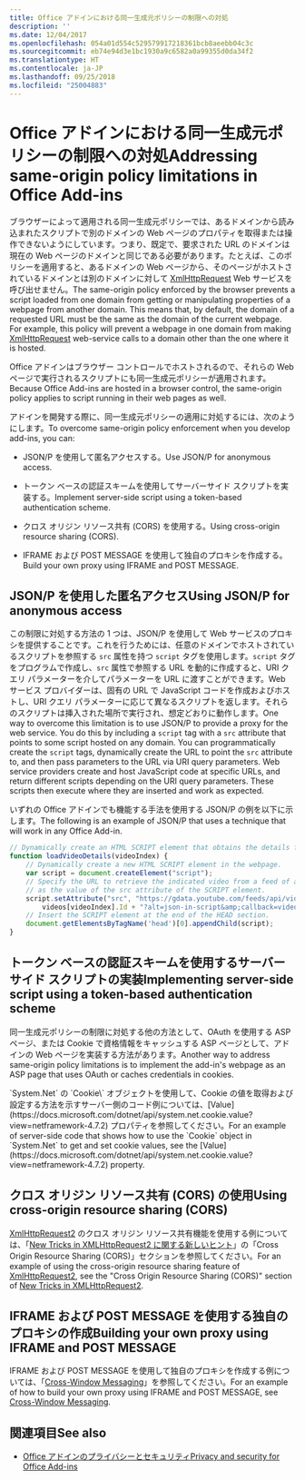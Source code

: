 ```yaml
---
title: Office アドインにおける同一生成元ポリシーの制限への対処
description: ''
ms.date: 12/04/2017
ms.openlocfilehash: 054a01d554c529579917218361bcb8aeebb04c3c
ms.sourcegitcommit: eb74e94d3e1bc1930a9c6582a0a99355d0da34f2
ms.translationtype: HT
ms.contentlocale: ja-JP
ms.lasthandoff: 09/25/2018
ms.locfileid: "25004883"
---
```

# <a name="addressing-same-origin-policy-limitations-in-office-add-ins"></a><span data-ttu-id="96466-102">Office アドインにおける同一生成元ポリシーの制限への対処</span><span class="sxs-lookup"><span data-stu-id="96466-102">Addressing same-origin policy limitations in Office Add-ins</span></span>


<span data-ttu-id="96466-p101">ブラウザーによって適用される同一生成元ポリシーでは、あるドメインから読み込まれたスクリプトで別のドメインの Web ページのプロパティを取得または操作できないようにしています。つまり、既定で、要求された URL のドメインは現在の Web ページのドメインと同じである必要があります。たとえば、このポリシーを適用すると、あるドメインの Web ページから、そのページがホストされているドメインとは別のドメインに対して [XmlHttpRequest](https://www.w3.org/TR/XMLHttpRequest/) Web サービスを呼び出せません。</span><span class="sxs-lookup"><span data-stu-id="96466-p101">The same-origin policy enforced by the browser prevents a script loaded from one domain from getting or manipulating properties of a webpage from another domain. This means that, by default, the domain of a requested URL must be the same as the domain of the current webpage. For example, this policy will prevent a webpage in one domain from making [XmlHttpRequest](https://www.w3.org/TR/XMLHttpRequest/) web-service calls to a domain other than the one where it is hosted.</span></span>

<span data-ttu-id="96466-106">Office アドインはブラウザー コントロールでホストされるので、それらの Web ページで実行されるスクリプトにも同一生成元ポリシーが適用されます。</span><span class="sxs-lookup"><span data-stu-id="96466-106">Because Office Add-ins are hosted in a browser control, the same-origin policy applies to script running in their web pages as well.</span></span>

<span data-ttu-id="96466-107">アドインを開発する際に、同一生成元ポリシーの適用に対処するには、次のようにします。</span><span class="sxs-lookup"><span data-stu-id="96466-107">To overcome same-origin policy enforcement when you develop add-ins, you can:</span></span>

- <span data-ttu-id="96466-108">JSON/P を使用して匿名アクセスする。</span><span class="sxs-lookup"><span data-stu-id="96466-108">Use JSON/P for anonymous access.</span></span> 
    
- <span data-ttu-id="96466-109">トークン ベースの認証スキームを使用してサーバーサイド スクリプトを実装する。</span><span class="sxs-lookup"><span data-stu-id="96466-109">Implement server-side script using a token-based authentication scheme.</span></span>
    
- <span data-ttu-id="96466-110">クロス オリジン リソース共有 (CORS) を使用する。</span><span class="sxs-lookup"><span data-stu-id="96466-110">Using cross-origin resource sharing (CORS).</span></span>
    
- <span data-ttu-id="96466-111">IFRAME および POST MESSAGE を使用して独自のプロキシを作成する。</span><span class="sxs-lookup"><span data-stu-id="96466-111">Build your own proxy using IFRAME and POST MESSAGE.</span></span>
    

## <a name="using-jsonp-for-anonymous-access"></a><span data-ttu-id="96466-112">JSON/P を使用した匿名アクセス</span><span class="sxs-lookup"><span data-stu-id="96466-112">Using JSON/P for anonymous access</span></span>


<span data-ttu-id="96466-p102">この制限に対処する方法の 1 つは、JSON/P を使用して Web サービスのプロキシを提供することです。これを行うためには、任意のドメインでホストされているスクリプトを参照する `src` 属性を持つ `script` タグを使用します。`script` タグをプログラムで作成し、`src` 属性で参照する URL を動的に作成すると、URI クエリ パラメーターを介してパラメーターを URL に渡すことができます。Web サービス プロバイダーは、固有の URL で JavaScript コードを作成およびホストし、URI クエリ パラメーターに応じて異なるスクリプトを返します。それらのスクリプトは挿入された場所で実行され、想定どおりに動作します。</span><span class="sxs-lookup"><span data-stu-id="96466-p102">One way to overcome this limitation is to use JSON/P to provide a proxy for the web service. You do this by including a `script` tag with a `src` attribute that points to some script hosted on any domain. You can programmatically create the `script` tags, dynamically create the URL to point the `src` attribute to, and then pass parameters to the URL via URI query parameters. Web service providers create and host JavaScript code at specific URLs, and return different scripts depending on the URI query parameters. These scripts then execute where they are inserted and work as expected.</span></span>

<span data-ttu-id="96466-118">いずれの Office アドインでも機能する手法を使用する JSON/P の例を以下に示します。</span><span class="sxs-lookup"><span data-stu-id="96466-118">The following is an example of JSON/P that uses a technique that will work in any Office Add-in.</span></span>

```js
// Dynamically create an HTML SCRIPT element that obtains the details for the specified video.
function loadVideoDetails(videoIndex) {
    // Dynamically create a new HTML SCRIPT element in the webpage.
    var script = document.createElement("script");
    // Specify the URL to retrieve the indicated video from a feed of a current list of videos,
    // as the value of the src attribute of the SCRIPT element. 
    script.setAttribute("src", "https://gdata.youtube.com/feeds/api/videos/" + 
        videos[videoIndex].Id + "?alt=json-in-script&amp;callback=videoDetailsLoaded");
    // Insert the SCRIPT element at the end of the HEAD section.
    document.getElementsByTagName('head')[0].appendChild(script);
}

```


## <a name="implementing-server-side-script-using-a-token-based-authentication-scheme"></a><span data-ttu-id="96466-119">トークン ベースの認証スキームを使用するサーバーサイド スクリプトの実装</span><span class="sxs-lookup"><span data-stu-id="96466-119">Implementing server-side script using a token-based authentication scheme</span></span>


<span data-ttu-id="96466-120">同一生成元ポリシーの制限に対処する他の方法として、OAuth を使用する ASP ページ、または Cookie で資格情報をキャッシュする ASP ページとして、アドインの Web ページを実装する方法があります。</span><span class="sxs-lookup"><span data-stu-id="96466-120">Another way to address same-origin policy limitations is to implement the add-in's webpage as an ASP page that uses OAuth or caches credentials in cookies.</span></span>

<span data-ttu-id="96466-121">
  `System.Net` の `Cookie\` オブジェクトを使用して、Cookie の値を取得および設定する方法を示すサーバー側のコード例については、[Value](https://docs.microsoft.com/dotnet/api/system.net.cookie.value?view=netframework-4.7.2) プロパティを参照してください。</span><span class="sxs-lookup"><span data-stu-id="96466-121">For an example of server-side code that shows how to use the  `Cookie` object in `System.Net` to get and set cookie values, see the [Value](https://docs.microsoft.com/dotnet/api/system.net.cookie.value?view=netframework-4.7.2) property.</span></span>


## <a name="using-cross-origin-resource-sharing-cors"></a><span data-ttu-id="96466-122">クロス オリジン リソース共有 (CORS) の使用</span><span class="sxs-lookup"><span data-stu-id="96466-122">Using cross-origin resource sharing (CORS)</span></span>


<span data-ttu-id="96466-123">[XmlHttpRequest2](http://dvcs.w3.org/hg/xhr/raw-file/tip/Overview.html) のクロス オリジン リソース共有機能を使用する例については、「[New Tricks in XMLHttpRequest2 に関する新しいヒント](http://www.html5rocks.com/en/tutorials/file/xhr2/)」の「Cross Origin Resource Sharing (CORS)」セクションを参照してください。</span><span class="sxs-lookup"><span data-stu-id="96466-123">For an example of using the cross-origin resource sharing feature of [XmlHttpRequest2](http://dvcs.w3.org/hg/xhr/raw-file/tip/Overview.html), see the "Cross Origin Resource Sharing (CORS)" section of [New Tricks in XMLHttpRequest2](http://www.html5rocks.com/en/tutorials/file/xhr2/).</span></span>


## <a name="building-your-own-proxy-using-iframe-and-post-message"></a><span data-ttu-id="96466-124">IFRAME および POST MESSAGE を使用する独自のプロキシの作成</span><span class="sxs-lookup"><span data-stu-id="96466-124">Building your own proxy using IFRAME and POST MESSAGE</span></span>


<span data-ttu-id="96466-125">IFRAME および POST MESSAGE を使用して独自のプロキシを作成する例については、「[Cross-Window Messaging](http://ejohn.org/blog/cross-window-messaging/)」を参照してください。</span><span class="sxs-lookup"><span data-stu-id="96466-125">For an example of how to build your own proxy using IFRAME and POST MESSAGE, see [Cross-Window Messaging](http://ejohn.org/blog/cross-window-messaging/).</span></span>


## <a name="see-also"></a><span data-ttu-id="96466-126">関連項目</span><span class="sxs-lookup"><span data-stu-id="96466-126">See also</span></span>

- [<span data-ttu-id="96466-127">Office アドインのプライバシーとセキュリティ</span><span class="sxs-lookup"><span data-stu-id="96466-127">Privacy and security for Office Add-ins</span></span>](../concepts/privacy-and-security.md)
    

